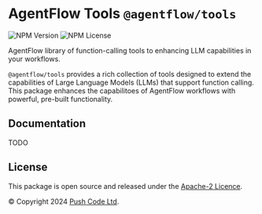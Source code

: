 # AgentFlow Tools `@agentflow/tools`

![NPM Version](https://img.shields.io/npm/v/%40agentflow%2Ftools?style=flat-square)
![NPM License](https://img.shields.io/npm/l/%40agentflow%2Ftools?style=flat-square)

AgentFlow library of function-calling tools to enhancing LLM capabilities in your workflows.

`@agentflow/tools` provides a rich collection of tools designed to extend the capabilities of Large Language Models (LLMs) that support function calling. This package enhances the capabilitoes of AgentFlow workflows with powerful, pre-built functionality.

## Documentation

TODO

## License

This package is open source and released under the [Apache-2 Licence](https://github.com/lebrunel/agentflow/blob/master/LICENSE).

© Copyright 2024 [Push Code Ltd](https://www.pushcode.com/).
